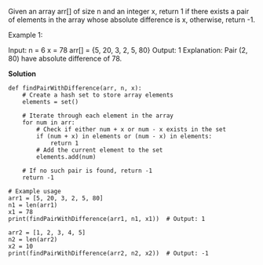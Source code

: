 Given an array arr[] of size n and an integer x, return 1 if there exists a pair of elements in the array whose absolute difference is x, otherwise, return -1.

Example 1:

Input:
n = 6
x = 78
arr[] = {5, 20, 3, 2, 5, 80}
Output:
1
Explanation:
Pair (2, 80) have absolute difference of 78.

**Solution**
```
def findPairWithDifference(arr, n, x):
    # Create a hash set to store array elements
    elements = set()
    
    # Iterate through each element in the array
    for num in arr:
        # Check if either num + x or num - x exists in the set
        if (num + x) in elements or (num - x) in elements:
            return 1
        # Add the current element to the set
        elements.add(num)
    
    # If no such pair is found, return -1
    return -1

# Example usage
arr1 = [5, 20, 3, 2, 5, 80]
n1 = len(arr1)
x1 = 78
print(findPairWithDifference(arr1, n1, x1))  # Output: 1

arr2 = [1, 2, 3, 4, 5]
n2 = len(arr2)
x2 = 10
print(findPairWithDifference(arr2, n2, x2))  # Output: -1

```
